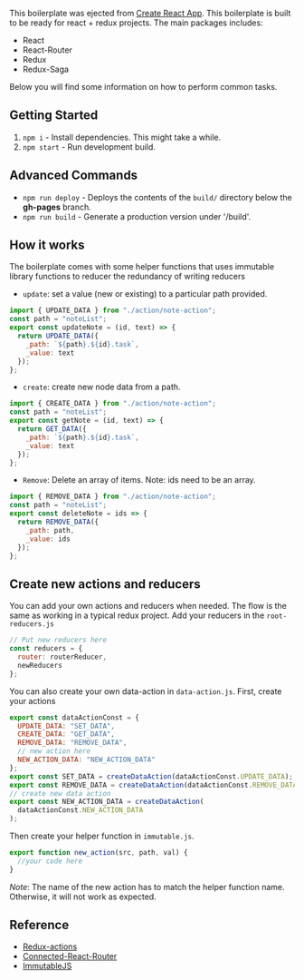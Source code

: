 This boilerplate was ejected from [Create React App](https://github.com/facebookincubator/create-react-app).
This boilerplate is built to be ready for react + redux projects.
The main packages includes:

- React
- React-Router
- Redux
- Redux-Saga

Below you will find some information on how to perform common tasks.<br>

## Getting Started

1.  `npm i` - Install dependencies. This might take a while.
2.  `npm start` - Run development build.

## Advanced Commands

- `npm run deploy` - Deploys the contents of the `build/` directory below the **gh-pages** branch.
- `npm run build` - Generate a production version under '/build'.

## How it works

The boilerplate comes with some helper functions that uses 
immutable library functions to reducer the redundancy of writing reducers

- `update`: set a value (new or existing) to a particular path provided.

```javascript
import { UPDATE_DATA } from "./action/note-action";
const path = "noteList";
export const updateNote = (id, text) => {
  return UPDATE_DATA({
    _path: `${path}.${id}.task`,
    _value: text
  });
};
```

- `create`: create new node data from a path.

```javascript
import { CREATE_DATA } from "./action/note-action";
const path = "noteList";
export const getNote = (id, text) => {
  return GET_DATA({
    _path: `${path}.${id}.task`,
    _value: text
  });
};
```

- `Remove`: Delete an array of items. Note: ids need to be an array.

```javascript
import { REMOVE_DATA } from "./action/note-action";
const path = "noteList";
export const deleteNote = ids => {
  return REMOVE_DATA({
    _path: path,
    _value: ids
  });
};
```


## Create new actions and reducers

You can add your own actions and reducers when needed. The flow is the same as working in a typical redux project.
Add your reducers in the `root-reducers.js`

```javascript
// Put new reducers here
const reducers = {
  router: routerReducer,
  newReducers
};
```

You can also create your own data-action in `data-action.js`.
First, create your actions

```javascript
export const dataActionConst = {
  UPDATE_DATA: "SET_DATA",
  CREATE_DATA: "GET_DATA",
  REMOVE_DATA: "REMOVE_DATA",
  // new action here
  NEW_ACTION_DATA: "NEW_ACTION_DATA"
};
export const SET_DATA = createDataAction(dataActionConst.UPDATE_DATA);
export const REMOVE_DATA = createDataAction(dataActionConst.REMOVE_DATA);
// create new data action
export const NEW_ACTION_DATA = createDataAction(
  dataActionConst.NEW_ACTION_DATA
);
```

Then create your helper function in `immutable.js`.

```javascript
export function new_action(src, path, val) {
  //your code here
}
```

_Note_: The name of the new action has to match the helper function name. Otherwise, it will not work as expected.

## Reference
- [Redux-actions](https://redux-actions.js.org/api/createaction)
- [Connected-React-Router](https://github.com/supasate/connected-react-router)
- [ImmutableJS](https://github.com/immutable-js/immutable-js)
